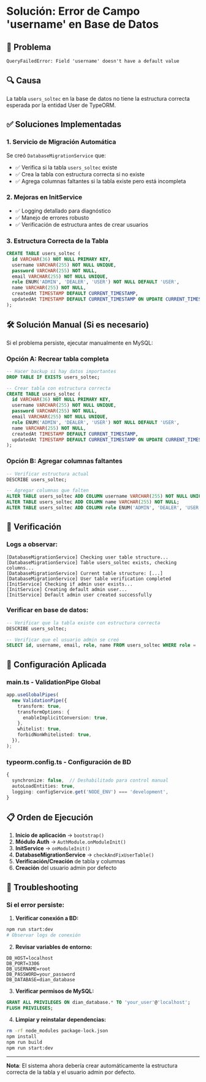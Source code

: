 # Solución: Error de Campo 'username' en Base de Datos

## 🚨 Problema
```
QueryFailedError: Field 'username' doesn't have a default value
```

## 🔍 Causa
La tabla `users_soltec` en la base de datos no tiene la estructura correcta esperada por la entidad User de TypeORM.

## ✅ Soluciones Implementadas

### 1. Servicio de Migración Automática
Se creó `DatabaseMigrationService` que:
- ✅ Verifica si la tabla `users_soltec` existe
- ✅ Crea la tabla con estructura correcta si no existe
- ✅ Agrega columnas faltantes si la tabla existe pero está incompleta

### 2. Mejoras en InitService
- ✅ Logging detallado para diagnóstico
- ✅ Manejo de errores robusto
- ✅ Verificación de estructura antes de crear usuarios

### 3. Estructura Correcta de la Tabla

```sql
CREATE TABLE users_soltec (
  id VARCHAR(36) NOT NULL PRIMARY KEY,
  username VARCHAR(255) NOT NULL UNIQUE,
  password VARCHAR(255) NOT NULL,
  email VARCHAR(255) NOT NULL UNIQUE,
  role ENUM('ADMIN', 'DEALER', 'USER') NOT NULL DEFAULT 'USER',
  name VARCHAR(255) NOT NULL,
  createdAt TIMESTAMP DEFAULT CURRENT_TIMESTAMP,
  updatedAt TIMESTAMP DEFAULT CURRENT_TIMESTAMP ON UPDATE CURRENT_TIMESTAMP
);
```

## 🛠️ Solución Manual (Si es necesario)

Si el problema persiste, ejecutar manualmente en MySQL:

### Opción A: Recrear tabla completa
```sql
-- Hacer backup si hay datos importantes
DROP TABLE IF EXISTS users_soltec;

-- Crear tabla con estructura correcta
CREATE TABLE users_soltec (
  id VARCHAR(36) NOT NULL PRIMARY KEY,
  username VARCHAR(255) NOT NULL UNIQUE,
  password VARCHAR(255) NOT NULL,
  email VARCHAR(255) NOT NULL UNIQUE,
  role ENUM('ADMIN', 'DEALER', 'USER') NOT NULL DEFAULT 'USER',
  name VARCHAR(255) NOT NULL,
  createdAt TIMESTAMP DEFAULT CURRENT_TIMESTAMP,
  updatedAt TIMESTAMP DEFAULT CURRENT_TIMESTAMP ON UPDATE CURRENT_TIMESTAMP
);
```

### Opción B: Agregar columnas faltantes
```sql
-- Verificar estructura actual
DESCRIBE users_soltec;

-- Agregar columnas que falten
ALTER TABLE users_soltec ADD COLUMN username VARCHAR(255) NOT NULL UNIQUE AFTER id;
ALTER TABLE users_soltec ADD COLUMN name VARCHAR(255) NOT NULL;
ALTER TABLE users_soltec ADD COLUMN role ENUM('ADMIN', 'DEALER', 'USER') NOT NULL DEFAULT 'USER';
```

## 🚀 Verificación

### Logs a observar:
```
[DatabaseMigrationService] Checking user table structure...
[DatabaseMigrationService] Table users_soltec exists, checking columns...
[DatabaseMigrationService] Current table structure: [...]
[DatabaseMigrationService] User table verification completed
[InitService] Checking if admin user exists...
[InitService] Creating default admin user...
[InitService] Default admin user created successfully
```

### Verificar en base de datos:
```sql
-- Verificar que la tabla existe con estructura correcta
DESCRIBE users_soltec;

-- Verificar que el usuario admin se creó
SELECT id, username, email, role, name FROM users_soltec WHERE role = 'ADMIN';
```

## 🔧 Configuración Aplicada

### main.ts - ValidationPipe Global
```typescript
app.useGlobalPipes(
  new ValidationPipe({
    transform: true,
    transformOptions: {
      enableImplicitConversion: true,
    },
    whitelist: true,
    forbidNonWhitelisted: true,
  }),
);
```

### typeorm.config.ts - Configuración de BD
```typescript
{
  synchronize: false,  // Deshabilitado para control manual
  autoLoadEntities: true,
  logging: configService.get('NODE_ENV') === 'development',
}
```

## 📋 Orden de Ejecución

1. **Inicio de aplicación** → `bootstrap()`
2. **Módulo Auth** → `AuthModule.onModuleInit()`
3. **InitService** → `onModuleInit()`
4. **DatabaseMigrationService** → `checkAndFixUserTable()`
5. **Verificación/Creación** de tabla y columnas
6. **Creación** del usuario admin por defecto

## 🐛 Troubleshooting

### Si el error persiste:

1. **Verificar conexión a BD:**
```bash
npm run start:dev
# Observar logs de conexión
```

2. **Revisar variables de entorno:**
```env
DB_HOST=localhost
DB_PORT=3306
DB_USERNAME=root
DB_PASSWORD=your_password
DB_DATABASE=dian_database
```

3. **Verificar permisos de MySQL:**
```sql
GRANT ALL PRIVILEGES ON dian_database.* TO 'your_user'@'localhost';
FLUSH PRIVILEGES;
```

4. **Limpiar y reinstalar dependencias:**
```bash
rm -rf node_modules package-lock.json
npm install
npm run build
npm run start:dev
```

---

**Nota**: El sistema ahora debería crear automáticamente la estructura correcta de la tabla y el usuario admin por defecto. 